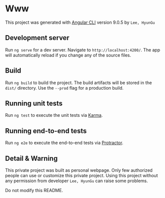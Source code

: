 # Www

This project was generated with [Angular CLI](https://github.com/angular/angular-cli) version 9.0.5 by `Lee, HyunGu`

## Development server

Run `ng serve` for a dev server. Navigate to `http://localhost:4200/`. The app will automatically reload if you change any of the source files.

## Build

Run `ng build` to build the project. The build artifacts will be stored in the `dist/` directory. Use the `--prod` flag for a production build.

## Running unit tests

Run `ng test` to execute the unit tests via [Karma](https://karma-runner.github.io).

## Running end-to-end tests

Run `ng e2e` to execute the end-to-end tests via [Protractor](http://www.protractortest.org/).

## Detail & Warning

This private project was built as personal webpage.
Only few authorized people can use or customize this private project.
Using this project without any permission from developer `Lee, HyunGu` can raise some problems.

Do not modify this README.
